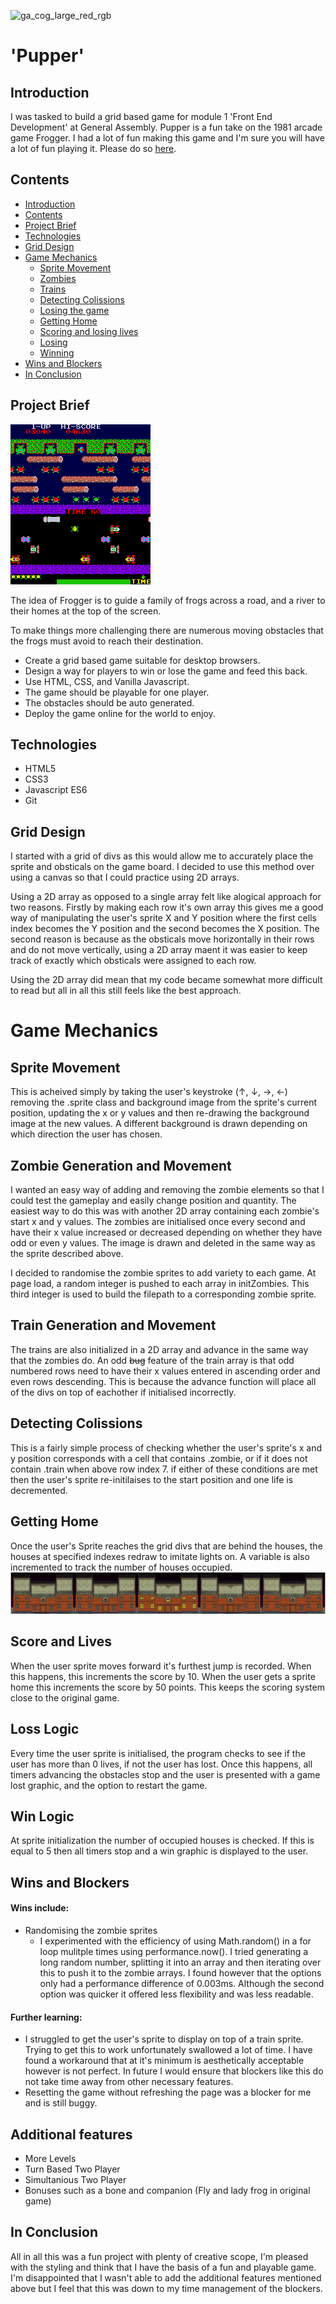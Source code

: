 ![ga_cog_large_red_rgb](https://cloud.githubusercontent.com/assets/40461/8183776/469f976e-1432-11e5-8199-6ac91363302b.png)
# 'Pupper'

## Introduction

I was tasked to build a grid based game for module 1 'Front End Development' at General Assembly. Pupper is a fun take on the 1981 arcade game Frogger. I had a lot of fun making this game and I'm sure you will have a lot of fun playing it. Please do so [here](https://jompra.github.io/sei-project-one/).

## Contents
* [Introduction](##Introduction)
* [Contents](##Contents)
* [Project Brief](##Project-Brief)
* [Technologies](##Technologies)
* [Grid Design](##Initial-design-and-Wireframes)
* [Game Mechanics](#Game-Mechanics)
  * [Sprite Movement](##Sprite-Movement)
  * [Zombies](##Zombie-Generation-and-Movement)
  * [Trains](##Train-Generation-and-Movement)
  * [Detecting Colissions](##Detecting-Colissions)
  * [Losing the game](##Loss-Logic)
  * [Getting Home](##Getting-Home)
  * [Scoring and losing lives](##Score-and-lives)
  * [Losing](##Loss-Logic)
  * [Winning](##Win-Logic)
* [Wins and Blockers](##Wins-and-Blockers)
* [In Conclusion](##in-conclusion)



## Project Brief
![frogger game](./assets/readme-images/Frogger_game_arcade.png)

The idea of Frogger is to guide a family of frogs across a road, and a river to their homes at the top of the screen.

To make things more challenging there are numerous moving obstacles that the frogs must avoid to reach their destination.

* Create a grid based game suitable for desktop browsers.
* Design a way for players to win or lose the game and feed this back.
* Use HTML, CSS, and Vanilla Javascript.
* The game should be playable for one player.
* The obstacles should be auto generated.
* Deploy the game online for the world to enjoy.

## Technologies
* HTML5
* CSS3
* Javascript ES6
* Git

## Grid Design

I started with a grid of divs as this would allow me to accurately place the sprite and obsticals on the game board. I decided to use this method over using a canvas so that I could practice using 2D arrays.

Using a 2D array as opposed to a single array felt like alogical approach for two reasons. Firstly by making each row it's own array this gives me a good way of manipulating the user's sprite X and Y position where the first cells index becomes the Y position and the second becomes the X position. The second reason is because as the obsticals move horizontally in their rows and do not move vertically, using a 2D array maent it was easier to keep track of exactly which obsticals were assigned to each row.

Using the 2D array did mean that my code became somewhat more difficult to read but all in all this still feels like the best approach.

# Game Mechanics

## Sprite Movement

This is acheived simply by taking the user's keystroke (↑, ↓, →, ←) removing the .sprite class and background image from the sprite's current position, updating the x or y values and then re-drawing the background image at the new values. A different background is drawn depending on which direction the user has chosen.

## Zombie Generation and Movement
I wanted an easy way of adding and removing the zombie elements so that I could test the gameplay and easily change position and quantity. The easiest way to do this was with another 2D array containing each zombie's start x and y values. The zombies are initialised once every second and have their x value increased or decreased depending on whether they have odd or even y values. The image is drawn and deleted in the same way as the sprite described above.

I decided to randomise the zombie sprites to add variety to each game. At page load, a random integer is pushed to each array in initZombies. This third integer is used to build the filepath to a corresponding zombie sprite.

## Train Generation and Movement
The trains are also initialized in a 2D array and advance in the same way that the zombies do. An odd ~~bug~~ feature of the train array is that odd numbered rows need to have their x values entered in ascending order and even rows descending. This is because the advance function will place all of the divs on top of eachother if initialised incorrectly.

## Detecting Colissions
This is a fairly simple process of checking whether the user's sprite's x and y position corresponds with a cell that contains .zombie, or if it does not contain .train when above row index 7. if either of these conditions are met then the user's sprite re-initilaises to the start position and one life is decremented.

## Getting Home
Once the user's Sprite reaches the grid divs that are behind the houses, the houses at specified indexes redraw to imitate lights on. A variable is also incremented to track the number of houses occupied.
![homes](./assets/readme-images/Homes.png)

## Score and Lives
When the user sprite moves forward it's furthest jump is recorded. When this happens, this increments the score by 10. When the user gets a sprite home this increments the score by 50 points. This keeps the scoring system close to the original game.

## Loss Logic
Every time the user sprite is initialised, the program checks to see if the user has more than 0 lives, if not the user has lost. Once this happens, all timers advancing the obstacles stop and the user is presented with a game lost graphic, and the option to restart the game.

## Win Logic
At sprite initialization the number of occupied houses is checked. If this is equal to 5 then all timers stop and a win graphic is displayed to the user.

## Wins and Blockers
#### Wins include:
* Randomising the zombie sprites
  * I experimented with the efficiency of using Math.random() in a for loop mulitple times using performance.now(). I tried generating a long random number, splitting it into an array and then iterating over this to push it to the zombie arrays. I found however that the options only had a performance difference of 0.003ms. Although the second option was quicker it offered less flexibility and was less readable.

#### Further learning:
* I struggled to get the user's sprite to display on top of a train sprite. Trying to get this to work unfortunately swallowed a lot of time. I have found a workaround that at it's minimum is aesthetically acceptable however is not perfect. In future I would ensure that blockers like this do not take time away from other necessary features.
* Resetting the game without refreshing the page was a blocker for me and is still buggy.

## Additional features
* More Levels
* Turn Based Two Player
* Simultanious Two Player
* Bonuses such as a bone and companion (Fly and lady frog in original game)

## In Conclusion
All in all this was a fun project with plenty of creative scope, I'm pleased with the styling and think that I have the basis of a fun and playable game. I'm disappointed that I wasn't able to add the additional features mentioned above but I feel that this was down to my time management of the blockers.